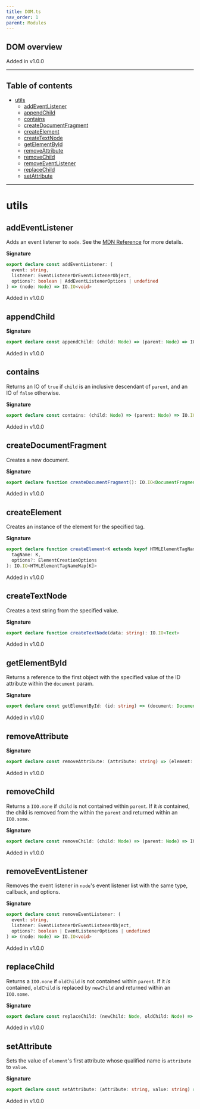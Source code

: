 ```yaml
---
title: DOM.ts
nav_order: 1
parent: Modules
---
```


## DOM overview

Added in v1.0.0

---

<h2 class="text-delta">Table of contents</h2>

- [utils](#utils)
  - [addEventListener](#addeventlistener)
  - [appendChild](#appendchild)
  - [contains](#contains)
  - [createDocumentFragment](#createdocumentfragment)
  - [createElement](#createelement)
  - [createTextNode](#createtextnode)
  - [getElementById](#getelementbyid)
  - [removeAttribute](#removeattribute)
  - [removeChild](#removechild)
  - [removeEventListener](#removeeventlistener)
  - [replaceChild](#replacechild)
  - [setAttribute](#setattribute)

---

# utils

## addEventListener

Adds an event listener to `node`. See the [MDN Reference](https://developer.mozilla.org/docs/Web/API/EventTarget/addEventListener) for more details.

**Signature**

```ts
export declare const addEventListener: (
  event: string,
  listener: EventListenerOrEventListenerObject,
  options?: boolean | AddEventListenerOptions | undefined
) => (node: Node) => IO.IO<void>
```

Added in v1.0.0

## appendChild

**Signature**

```ts
export declare const appendChild: (child: Node) => (parent: Node) => IO.IO<Node>
```

Added in v1.0.0

## contains

Returns an IO of `true` if `child` is an inclusive descendant of `parent`, and an IO of `false` otherwise.

**Signature**

```ts
export declare const contains: (child: Node) => (parent: Node) => IO.IO<boolean>
```

Added in v1.0.0

## createDocumentFragment

Creates a new document.

**Signature**

```ts
export declare function createDocumentFragment(): IO.IO<DocumentFragment>
```

Added in v1.0.0

## createElement

Creates an instance of the element for the specified tag.

**Signature**

```ts
export declare function createElement<K extends keyof HTMLElementTagNameMap>(
  tagName: K,
  options?: ElementCreationOptions
): IO.IO<HTMLElementTagNameMap[K]>
```

Added in v1.0.0

## createTextNode

Creates a text string from the specified value.

**Signature**

```ts
export declare function createTextNode(data: string): IO.IO<Text>
```

Added in v1.0.0

## getElementById

Returns a reference to the first object with the specified value of the ID attribute within the `document` param.

**Signature**

```ts
export declare const getElementById: (id: string) => (document: Document) => IOO.IOOption<HTMLElement>
```

Added in v1.0.0

## removeAttribute

**Signature**

```ts
export declare const removeAttribute: (attribute: string) => (element: HTMLElement) => IO.IO<void>
```

Added in v1.0.0

## removeChild

Returns a `IOO.none` if `child` is not contained within `parent`.
If it _is_ contained, the child is removed from the within the `parent` and returned within an `IOO.some`.

**Signature**

```ts
export declare const removeChild: (child: Node) => (parent: Node) => IOO.IOOption<Node>
```

Added in v1.0.0

## removeEventListener

Removes the event listener in `node`'s event listener list with the same type, callback, and options.

**Signature**

```ts
export declare const removeEventListener: (
  event: string,
  listener: EventListenerOrEventListenerObject,
  options?: boolean | EventListenerOptions | undefined
) => (node: Node) => IO.IO<void>
```

Added in v1.0.0

## replaceChild

Returns a `IOO.none` if `oldChild` is not contained within `parent`.
If it _is_ contained, `oldChild` is replaced by `newChild` and returned within an `IOO.some`.

**Signature**

```ts
export declare const replaceChild: (newChild: Node, oldChild: Node) => (parent: Node) => IOO.IOOption<Node>
```

Added in v1.0.0

## setAttribute

Sets the value of `element`'s first attribute whose qualified name is `attribute` to `value`.

**Signature**

```ts
export declare const setAttribute: (attribute: string, value: string) => (element: HTMLElement) => IO.IO<void>
```

Added in v1.0.0

